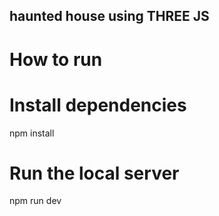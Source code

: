 ## haunted  house using THREE JS

# How to run

# Install dependencies
npm install

# Run the local server
npm run dev
